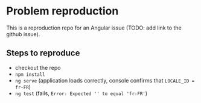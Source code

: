 # Problem reproduction

This is a reproduction repo for an Angular issue (TODO: add link to the github issue).

## Steps to reproduce

* checkout the repo
* `npm install`
* `ng serve` (application loads correctly, console confirms that `LOCALE_ID = fr-FR`)
* `ng test` (fails, `Error: Expected '' to equal 'fr-FR'`)
